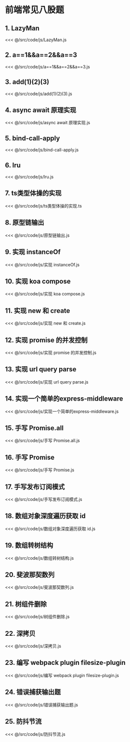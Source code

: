 # 前端常见八股题

## 1. LazyMan

<<< @/src/code/js/LazyMan.js

## 2. a==1&&a==2&&a==3

<<< @/src/code/js/a==1&&a==2&&a==3.js

## 3. add(1)(2)(3)

<<< @/src/code/js/add(1)(2)(3).js

## 4. async await 原理实现

<<< @/src/code/js/async await 原理实现.js

## 5. bind-call-apply

<<< @/src/code/js/bind-call-apply.js

## 6. lru

<<< @/src/code/js/lru.js

## 7. ts类型体操的实现

<<< @/src/code/js/ts类型体操的实现.ts

## 8. 原型链输出

<<< @/src/code/js/原型链输出.js

## 9. 实现 instanceOf

<<< @/src/code/js/实现 instanceOf.js

## 10. 实现 koa compose

<<< @/src/code/js/实现 koa compose.js

## 11. 实现 new 和 create

<<< @/src/code/js/实现 new 和 create.js

## 12. 实现 promise 的并发控制

<<< @/src/code/js/实现 promise 的并发控制.js

## 13. 实现 url query parse

<<< @/src/code/js/实现 url query parse.js

## 14. 实现一个简单的express-middleware

<<< @/src/code/js/实现一个简单的express-middleware.js

## 15. 手写 Promise.all

<<< @/src/code/js/手写 Promise.all.js

## 16. 手写 Promise

<<< @/src/code/js/手写 Promise.js

## 17. 手写发布订阅模式

<<< @/src/code/js/手写发布订阅模式.js

## 18. 数组对象深度遍历获取 id

<<< @/src/code/js/数组对象深度遍历获取 id.js

## 19. 数组转树结构

<<< @/src/code/js/数组转树结构.js

## 20. 斐波那契数列

<<< @/src/code/js/斐波那契数列.js

## 21. 树组件删除

<<< @/src/code/js/树组件删除.js

## 22. 深拷贝

<<< @/src/code/js/深拷贝.js

## 23. 编写 webpack plugin filesize-plugin

<<< @/src/code/js/编写 webpack plugin filesize-plugin.js

## 24. 错误捕获输出题

<<< @/src/code/js/错误捕获输出题.js

## 25. 防抖节流

<<< @/src/code/js/防抖节流.js